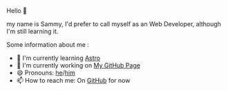 Hello 👋

my name is Sammy, I'd prefer to call myself as an Web Developer, although I'm still learning it. 

Some information about me :

- 🌱 I'm currently learning [Astro](https://astro.build)
- 🔭 I'm currently working on [My GitHub Page](https://ooling.github.io)
- 😄 Pronouns: [he](https://en.m.wikipedia.org/wiki/He_(pronoun))/[him](https://en.m.wikipedia.org/wiki/He_(pronoun)) 
- 📫 How to reach me: On [GitHub](https://github.com/ooling) for now
<!--- 👯 I’m looking to collaborate on ...-->
<!--- 🤔 I’m looking for help with ...-->
<!--- 💬 Ask me about ...-->
<!--- ⚡ Fun fact: ...-->
